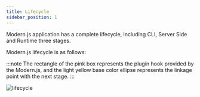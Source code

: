 ```yaml
---
title: Lifecycle
sidebar_position: 1
---
```


Modern.js application has a complete lifecycle, including CLI, Server Side and Runtime three stages.

Modern.js lifecycle is as follows:


:::note
The rectangle of the pink box represents the plugin hook provided by the Modern.js, and the light yellow base color ellipse represents the linkage point with the next stage.
:::

![lifecycle](https://lf3-static.bytednsdoc.com/obj/eden-cn/nuvjhpqnuvr/modern-website/life-cycle.svg)
